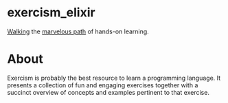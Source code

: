 # exercism_elixir
[Walking](https://exercism.org/profiles/dbs-97) the [marvelous path](https://exercism.org/tracks/elixir/exercises) of hands-on learning. 
# About 
Exercism is probably the best resource to learn a programming language. It presents a collection of fun and engaging exercises together with a succinct overview of concepts and examples pertinent to that exercise.
